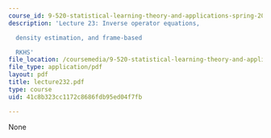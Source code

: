 ```yaml
---
course_id: 9-520-statistical-learning-theory-and-applications-spring-2003
description: 'Lecture 23: Inverse operator equations,

  density estimation, and frame-based

  RKHS'
file_location: /coursemedia/9-520-statistical-learning-theory-and-applications-spring-2003/41c8b323cc1172c8686fdb95ed04f7fb_lecture232.pdf
file_type: application/pdf
layout: pdf
title: lecture232.pdf
type: course
uid: 41c8b323cc1172c8686fdb95ed04f7fb

---
```

None